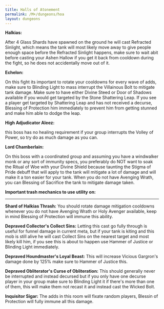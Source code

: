 ```yaml
---
title: Halls of Atonement
permalink: /M+/dungeons/hoa
layout: dungeons
---
```

**Halkias:**

After 4 Glass Shards have spawned on the ground he will cast Refracted Sinlight, which means the tank will most likely move away to give people enough space before the Refracted Sinlight happens, make sure to wait abit before casting your Ashen Hallow if you get it back from cooldown during the fight, so he does not accidentally move out of it.

**Echelon:**

On this fight its important to rotate your cooldowns for every wave of adds, make sure to Blinding Light to mass interrupt the Villainous Bolt to mitigate tank damage. Make sure to have either Divine Steed or Door of Shadows available if you would get targeted by the Stone Shattering Leap. If you see a player get targeted by Shattering Leap and has not received a decurse, Blessing of Protection him immediately to prevent him from getting stunned and make him able to dodge the leap.

**High Adjudicator Aleez:**

this boss has no healing requirement if your group interrupts the Volley of Power, so try do as much damage as you can.

**Lord Chamberlain:**

On this boss with a coordinated group and assuming you have a windwalker monk or any sort of immunity specs, you preferably do NOT want to soak the Ritual of Woe with your Divine Shield because taunting the Stigma of Pride debuff that will apply to the tank will mitigate a lot of damage and will make it a ton easier for your tank. When you do not have Avenging Wrath, you can Blessing of Sacrifice the tank to mitigate damage taken.

**Important trash mechanics to use utility on:**

---
**Shard of Halkias Thrash:** You should rotate damage mitigation cooldowns whenever you do not have Avenging Wrath or Holy Avenger available, keep in mind Blessing of Protection will immune this ability.

**Depraved Collector's Collect Sins:** Letting this cast go fully through is useful for funnel damage in current meta, but if your tank is kiting and this mob is still alive he will cast Collect Sins on the nearest target and most likely kill him, if you see this is about to happen use Hammer of Justice or Blinding Light immediately.

**Depraved Houndmaster's Loyal Beast:** This will increase Vicious Gargron's damage done by 125% make sure to Hammer of Justice this.

**Depraved Obliterator's Curse of Obliteration:** This should generally never be interrupted and instead decursed but if you only have one decurse player in your group make sure to Blinding Light it if there's more than one of them, this will make them not recast it and instead cast the Wicked Bolt.

**Inquisitor Sigar:** The adds in this room will fixate random players, Blessin of Protection will fully immune all this damage.

